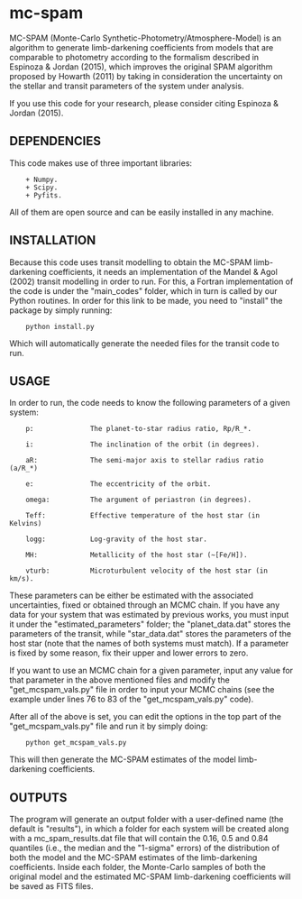 # mc-spam

MC-SPAM (Monte-Carlo Synthetic-Photometry/Atmosphere-Model) is an algorithm to generate limb-darkening coefficients 
from models that are comparable to photometry according to the formalism described in Espinoza & Jordan (2015), 
which improves the original SPAM algorithm proposed by Howarth (2011) by taking in consideration the uncertainty on 
the stellar and transit parameters of the system under analysis.

If you use this code for your research, please consider citing Espinoza & Jordan (2015).

DEPENDENCIES
------------

This code makes use of three important libraries:

        + Numpy.
        + Scipy.
        + Pyfits.

All of them are open source and can be easily installed in any machine.

INSTALLATION
------------

Because this code uses transit modelling to obtain the MC-SPAM limb-darkening coefficients, it needs an implementation 
of the Mandel & Agol (2002) transit modelling in order to run. For this, a Fortran implementation of the code is under 
the "main_codes" folder, which in turn is called by our Python routines. In order for this link to be made, you 
need to "install" the package by simply running:

		python install.py

Which will automatically generate the needed files for the transit code to run.

USAGE
-----

In order to run, the code needs to know the following parameters of a given system:

        p:              The planet-to-star radius ratio, Rp/R_*.

        i:              The inclination of the orbit (in degrees).

        aR:             The semi-major axis to stellar radius ratio (a/R_*)

        e:              The eccentricity of the orbit.

        omega:          The argument of periastron (in degrees).

        Teff:           Effective temperature of the host star (in Kelvins)

        logg:           Log-gravity of the host star.

        MH:             Metallicity of the host star (~[Fe/H]).

        vturb:          Microturbulent velocity of the host star (in km/s).


These parameters can be either be estimated with the associated uncertainties, fixed or 
obtained through an MCMC chain. If you have any data for your system that was estimated 
by previous works, you must input it under the "estimated_parameters" folder; the 
"planet_data.dat" stores the parameters of the transit, while "star_data.dat" stores the 
parameters of the host star (note that the names of both systems must match). If a parameter 
is fixed by some reason, fix their upper and lower errors to zero. 

If you want to use an MCMC chain for a given parameter, input any value for that parameter 
in the above mentioned files and modify the "get_mcspam_vals.py" file in order to input 
your MCMC chains (see the example under lines 76 to 83 of the "get_mcspam_vals.py" code).

After all of the above is set, you can edit the options in the top part of the 
"get_mcspam_vals.py" file and run it by simply doing:

		python get_mcspam_vals.py

This will then generate the MC-SPAM estimates of the model limb-darkening coefficients.

OUTPUTS
-------

The program will generate an output folder with a user-defined name (the default is "results"), 
in which a folder for each system will be created along with a mc_spam_results.dat file that 
will contain the 0.16, 0.5 and 0.84 quantiles (i.e., the median and the "1-sigma" errors) of 
the distribution of both the model and the MC-SPAM estimates of the limb-darkening coefficients. 
Inside each folder, the Monte-Carlo samples of both the original model and the estimated MC-SPAM 
limb-darkening coefficients will be saved as FITS files. 

